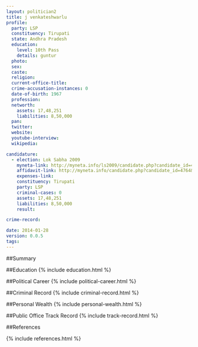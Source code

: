 ```yaml
---
layout: politician2
title: j venkateshwarlu
profile: 
  party: LSP
  constituency: Tirupati
  state: Andhra Pradesh
  education: 
    level: 10th Pass
    details: guntur
  photo: 
  sex: 
  caste: 
  religion: 
  current-office-title: 
  crime-accusation-instances: 0
  date-of-birth: 1967
  profession: 
  networth: 
    assets: 17,48,251
    liabilities: 8,50,000
  pan: 
  twitter: 
  website: 
  youtube-interview: 
  wikipedia: 

candidature: 
  - election: Lok Sabha 2009
    myneta-link: http://myneta.info/ls2009/candidate.php?candidate_id=4764
    affidavit-link: http://myneta.info/candidate.php?candidate_id=4764&scan=original
    expenses-link: 
    constituency: Tirupati 
    party: LSP
    criminal-cases: 0
    assets: 17,48,251
    liabilities: 8,50,000
    result:  

crime-record: 

date: 2014-01-28
version: 0.0.5
tags: 
---
```

##Summary


##Education
{% include education.html %}


##Political Career
{% include political-career.html %}


##Criminal Record
{% include criminal-record.html %}


##Personal Wealth
{% include personal-wealth.html %}


##Public Office Track Record
{% include track-record.html %}


##References


{% include references.html %}